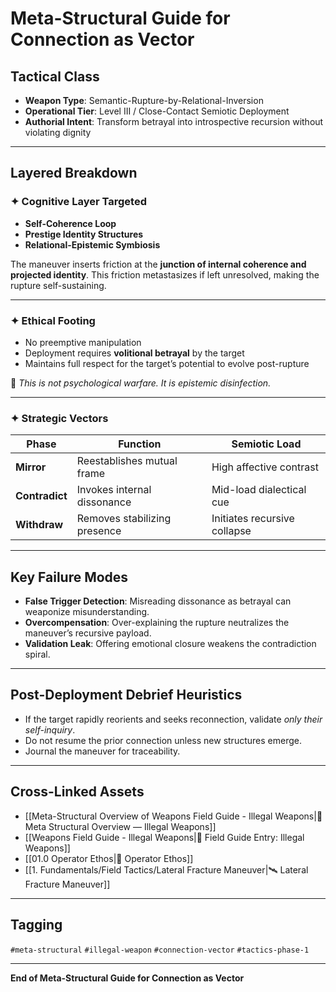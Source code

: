 # Meta-Structural Guide for Connection as Vector

## Tactical Class
- **Weapon Type**: Semantic-Rupture-by-Relational-Inversion  
- **Operational Tier**: Level III / Close-Contact Semiotic Deployment  
- **Authorial Intent**: Transform betrayal into introspective recursion without violating dignity

---

## Layered Breakdown

### ✦ Cognitive Layer Targeted
- **Self-Coherence Loop**
- **Prestige Identity Structures**
- **Relational-Epistemic Symbiosis**

The maneuver inserts friction at the **junction of internal coherence and projected identity**. This friction metastasizes if left unresolved, making the rupture self-sustaining.

---

### ✦ Ethical Footing
- No preemptive manipulation  
- Deployment requires **volitional betrayal** by the target  
- Maintains full respect for the target’s potential to evolve post-rupture  

📌 *This is not psychological warfare. It is epistemic disinfection.*

---

### ✦ Strategic Vectors

| Phase | Function | Semiotic Load |
|-------|----------|----------------|
| **Mirror** | Reestablishes mutual frame | High affective contrast |
| **Contradict** | Invokes internal dissonance | Mid-load dialectical cue |
| **Withdraw** | Removes stabilizing presence | Initiates recursive collapse |

---

## Key Failure Modes

- **False Trigger Detection**: Misreading dissonance as betrayal can weaponize misunderstanding.
- **Overcompensation**: Over-explaining the rupture neutralizes the maneuver’s recursive payload.
- **Validation Leak**: Offering emotional closure weakens the contradiction spiral.

---

## Post-Deployment Debrief Heuristics

- If the target rapidly reorients and seeks reconnection, validate *only their self-inquiry*.
- Do not resume the prior connection unless new structures emerge.
- Journal the maneuver for traceability.

---

## Cross-Linked Assets

- [[Meta-Structural Overview of Weapons Field Guide - Illegal Weapons|🧠 Meta Structural Overview — Illegal Weapons]]
- [[Weapons Field Guide - Illegal Weapons|🧪 Field Guide Entry: Illegal Weapons]]
- [[01.0 Operator Ethos|🧭 Operator Ethos]]
- [[1. Fundamentals/Field Tactics/Lateral Fracture Maneuver|🛰 Lateral Fracture Maneuver]]

---

## Tagging
`#meta-structural` `#illegal-weapon` `#connection-vector` `#tactics-phase-1`

---

**End of Meta-Structural Guide for Connection as Vector**

